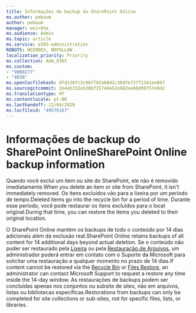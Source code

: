 ```yaml
---
title: Informações de backup do SharePoint Online
ms.author: pebaum
author: pebaum
manager: mnirkhe
ms.audience: Admin
ms.topic: article
ms.service: o365-administration
ROBOTS: NOINDEX, NOFOLLOW
localization_priority: Priority
ms.collection: Adm_O365
ms.custom:
- "9000277"
- "4838"
ms.openlocfilehash: 8fd1307c3c967f92a60d2c38dfe727f1341ee86f
ms.sourcegitcommit: 2e4a5153e530bf15744a52e982eeb0d99757e9d2
ms.translationtype: HT
ms.contentlocale: pt-BR
ms.lasthandoff: 12/04/2020
ms.locfileid: "49576167"
---
```

# <a name="sharepoint-online-backup-information"></a><span data-ttu-id="11a37-102">Informações de backup do SharePoint Online</span><span class="sxs-lookup"><span data-stu-id="11a37-102">SharePoint Online backup information</span></span>

<span data-ttu-id="11a37-103">Quando você exclui um item ou site do SharePoint, ele não é removido imediatamente.</span><span class="sxs-lookup"><span data-stu-id="11a37-103">When you delete an item or site from SharePoint, it isn't immediately removed.</span></span> <span data-ttu-id="11a37-104">Os itens excluídos vão para a lixeira por um período de tempo.</span><span class="sxs-lookup"><span data-stu-id="11a37-104">Deleted items go into the recycle bin for a period of time.</span></span> <span data-ttu-id="11a37-105">Durante esse período, você pode restaurar os itens excluídos para o local original.</span><span class="sxs-lookup"><span data-stu-id="11a37-105">During that time, you can restore the items you deleted to their original location.</span></span>

<span data-ttu-id="11a37-106">O SharePoint Online mantém os backups de todo o conteúdo por 14 dias adicionais além da exclusão real.</span><span class="sxs-lookup"><span data-stu-id="11a37-106">SharePoint Online retains backups of all content for 14 additional days beyond actual deletion.</span></span> <span data-ttu-id="11a37-107">Se o conteúdo não puder ser restaurado pela [Lixeira](https://support.microsoft.com/office/restore-deleted-items-from-the-site-collection-recycle-bin-5fa924ee-16d7-487b-9a0a-021b9062d14b) ou pela [Restauração de Arquivos](https://support.microsoft.com/office/restore-your-onedrive-fa231298-759d-41cf-bcd0-25ac53eb8a15), um administrador poderá entrar em contato com o Suporte da Microsoft para solicitar uma restauração a qualquer momento no prazo de 14 dias.</span><span class="sxs-lookup"><span data-stu-id="11a37-107">If content cannot be restored via the [Recycle Bin](https://support.microsoft.com/office/restore-deleted-items-from-the-site-collection-recycle-bin-5fa924ee-16d7-487b-9a0a-021b9062d14b) or [Files Restore](https://support.microsoft.com/office/restore-your-onedrive-fa231298-759d-41cf-bcd0-25ac53eb8a15), an administrator can contact Microsoft Support to request a restore any time inside the 14-day window.</span></span> <span data-ttu-id="11a37-108">As restaurações de backups podem ser concluídas apenas nos conjuntos ou subsite de sites, não em arquivos, listas ou bibliotecas específicas.</span><span class="sxs-lookup"><span data-stu-id="11a37-108">Restorations from backups can only be completed for site collections or sub-sites, not for specific files, lists, or libraries.</span></span>
